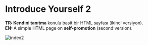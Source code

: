 # Introduce Yourself 2
<b>TR: </b><b>Kendini tanıtma</b> konulu basit bir HTML sayfası (ikinci versiyon).<br>
<b>EN: </b>A simple HTML page on <b>self-promotion</b> (second version).<br>

![index2](https://user-images.githubusercontent.com/109991448/200274685-e5fafa21-d333-4efd-8b5a-c741362cb54f.jpg)


